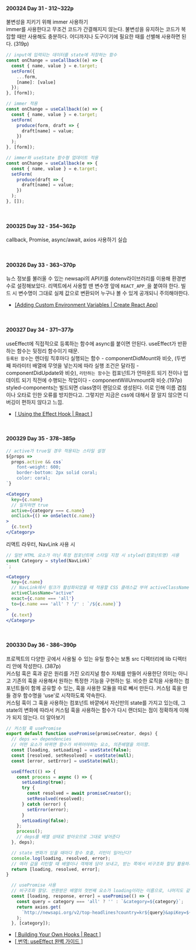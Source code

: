 #### 200324 Day 31 - 312~322p
불변성을 지키기 위해 immer 사용하기<br>
immer를 사용한다고 무조건 코드가 간결해지지 않는다. 불변성을 유지하는 코드가 복잡할 때만 사용해도 충분하다. 어디까지나 도구이기에 필요한 때를 선별해 사용하면 된다. (319p)
```js
// input에 입력되는 데이터를 state에 저장하는 함수
const onChange = useCallback((e) => {
  const { name, value } = e.target;
  setForm({
    ...form,
    [name]: [value]
  });
}, [form]);

// immer 적용
const onChange = useCallback((e) => {
  const { name, value } = e.target;
  setForm(
    produce(form, draft => {
      draft[name] = value;
    })
  );
}, [form]);

// immer와 useState 함수형 업데이트 적용
const onChange = useCallback(e => {
  const { name, value } = e.target;
  setForm(
    produce(draft => {
      draft[name] = value;
    })
  );
}, []);
```

<br>

#### 200325 Day 32 - 354~362p
callback, Promise, async/await, axios 사용하기 실습

<br>

#### 200326 Day 33 - 363~370p
뉴스 정보를 불러올 수 있는 newsapi의 API키를 dotenv라이브러리를 이용해 환경변수로 설정해보았다. 리액트에서 사용할 땐 변수명 앞에 `REACT_APP_`을 붙여야 한다. 빌드 시 변수명이 그대로 실제 값으로 변환되어 누구나 볼 수 있게 공개되니 주의해야한다. <br>
- [[Adding Custom Environment Variables | Create React App]](https://create-react-app.dev/docs/adding-custom-environment-variables/)

<br>

#### 200327 Day 34 - 371~377p
useEffect에 직접적으로 등록하는 함수에 async를 붙이면 안된다. useEffect가 반환하는 함수는 뒷정리 함수이기 때문.<br>
`등록된 함수`는 렌더링 직후마다 실행되는 함수 - componentDidMount와 비슷, (두번째 파라미터 배열에 무엇을 넣는지에 따라 실행 조건은 달라짐 - componentDidUpdate와 비슷), `리턴하는 함수`는 컴포넌트가 언마운트 되기 전이나 업데이트 되기 직전에 수행되는 작업이다 - componentWillUnmount와 비슷.(197p)<br>
styled-components는 빌드되면 class명이 랜덤으로 생성된다. 이로 인해 이름 겹침이나 오타로 인한 오류를 방지한다고. 그렇지만 지금은 css에 대해서 잘 알지 않으면 디버깅이 편하지 않다고 느낌.
- [[ Using the Effect Hook | React ]](https://ko.reactjs.org/docs/hooks-effect.html)

<br>

#### 200329 Day 35 - 378~385p
```js
// active가 true일 경우 적용되는 스타일 설정
${props =>
  props.active && css`
    font-weight: 600;
    border-bottom: 2px solid coral;
    color: coral;
`}
```
```jsx
<Category
  key={c.name}
  // 일치하면 true
  active={category === c.name}
  onClick={() => onSelect(c.name)}
>
  {c.text}
</Category>
```
리액트 라우터, NavLink 사용 시
```js
// 일반 HTML 요소가 아닌 특정 컴포넌트에 스타일 지정 시 styled(컴포넌트명) 사용
const Category = styled(NavLink)`
`;
```
```jsx
<Category
  key={c.name}
  // NavLink에서 링크가 활성화되었을 때 적용할 CSS 클래스값 부여 activeClassName
  activeClassName="active"
  exact={c.name === 'all'}
  to={c.name === 'all' ? '/' : `/${c.name}`}
>
  {c.text}
</Category>
```

<br>

#### 200330 Day 36 - 386~390p
프로젝트의 다양한 곳에서 사용될 수 있는 유틸 함수는 보통 src 디렉터리에 lib 디렉터리 안에 작성한다. (387p)<br>
커스텀 훅은 훅과 같은 원리를 가진 오리지널 함수 자체를 만들어 사용한단 의미는 아니고 기존의 훅을 사용해서 원하는 특정한 기능을 구현하는 일. 비슷한 로직을 사용하는 컴포넌트들이 함께 공유할 수 있는, 훅을 사용한 모듈을 따로 빼서 만든다. 커스텀 훅을 만들 경우 함수명을 'use'로 시작하도록 약속한다.<br>
커스텀 훅이 그 훅을 사용하는 컴포넌트 바깥에서 자신만의 state를 가지고 있는데, 그 state의 변화에 따라서 커스텀 훅을 사용하는 함수가 다시 랜더되는 점이 정확하게 이해가 되지 않는다. 더 알아보기
```js
// 커스텀 훅 usePromise
export default function usePromise(promiseCreator, deps) {
  // deps => dependencies
  // 어떤 요소가 바뀌면 함수가 바뀌어야하는 요소, 의존배열을 의미함.
  const [loading, setLoading] = useState(false);
  const [resolved, setResolved] = useState(null);
  const [error, setError] = useState(null);

  useEffect(() => {
    const process = async () => {
      setLoading(true);
      try {
        const resolved = await promiseCreator();
        setResolved(resolved);
      } catch (error) {
        setError(error);
      }
      setLoading(false);
    };
    process();
    // deps를 배열 상태로 받아오므로 그대로 넣어준다
  }, deps);

  // state 변화가 있을 때마다 함수 호출, 리턴이 일어난다?
  console.log(loading, resolved, error);
  // 여러 값을 리턴할 때 배열이나 객체에 담아 보내고, 받는 쪽에서 비구조화 할당 활용하기.
  return [loading, resolved, error];
}
```
```js
  // usePromise 사용
  // 비구조화 할당. 반환받은 배열의 첫번째 요소가 loading이라는 이름으로, 나머지도 같은 논리로 각 변수에 할당된다.
  const [loading, response, error] = usePromise(() => {
    const query = category === 'all' ? '' : `&category=${category}`;
    return axios.get(
      `http://newsapi.org/v2/top-headlines?country=kr${query}&apiKey=${process.env.REACT_APP_NEWS_KEY}`,
    );
  }, [category]);
```
- [[ Building Your Own Hooks | React ]](https://ko.reactjs.org/docs/hooks-custom.html)
- [[ 번역: useEffect 완벽 가이드 ]](https://rinae.dev/posts/a-complete-guide-to-useeffect-ko)